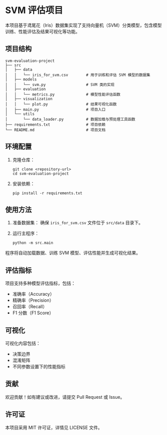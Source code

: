 # SVM 评估项目

本项目基于鸢尾花（Iris）数据集实现了支持向量机（SVM）分类模型，包含模型训练、性能评估及结果可视化等功能。

## 项目结构

```
svm-evaluation-project
├── src
│   ├── data
│   │   └── iris_for_svm.csv        # 用于训练和评估 SVM 模型的数据集
│   ├── models
│   │   └── svm.py                  # SVM 类的实现
│   ├── evaluation
│   │   └── metrics.py              # 模型性能评估函数
│   ├── visualization
│   │   └── plot.py                 # 结果可视化函数
│   ├── main.py                     # 项目入口
│   └── utils
│       └── data_loader.py          # 数据加载与预处理工具函数
├── requirements.txt                # 项目依赖
└── README.md                       # 项目文档
```

## 环境配置

1. 克隆仓库：
   ```
   git clone <repository-url>
   cd svm-evaluation-project
   ```

2. 安装依赖：
   ```
   pip install -r requirements.txt
   ```

## 使用方法

1. 准备数据集：
   确保 `iris_for_svm.csv` 文件位于 `src/data` 目录下。

2. 运行主程序：
   ```
   python -m src.main
   ```

程序将自动加载数据、训练 SVM 模型、评估性能并生成可视化结果。

## 评估指标

项目支持多种模型评估指标，包括：
- 准确率（Accuracy）
- 精确率（Precision）
- 召回率（Recall）
- F1 分数（F1 Score）

## 可视化

可视化内容包括：
- 决策边界
- 混淆矩阵
- 不同参数设置下的性能指标

## 贡献

欢迎贡献！如有建议或改进，请提交 Pull Request 或 Issue。

## 许可证

本项目采用 MIT 许可证，详情见 LICENSE 文件。